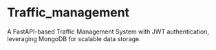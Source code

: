 # Traffic_management
A FastAPI-based Traffic Management System with JWT authentication, leveraging MongoDB for scalable data storage.
